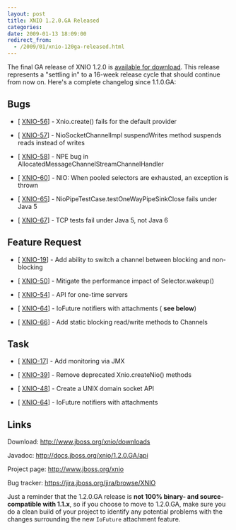 ```yaml
---
layout: post
title: XNIO 1.2.0.GA Released
categories: 
date: 2009-01-13 18:09:00
redirect_from:
  - /2009/01/xnio-120ga-released.html
---
```

 The final GA release of XNIO 1.2.0 is <a href="http://www.jboss.org/xnio/downloads">available for download</a>. This release represents a "settling in" to a 16\-week release cycle that should continue from now on. Here's a complete changelog since 1.1.0.GA:

##   Bugs

* \[ <a href="https://jira.jboss.org/jira/browse/XNIO-56">XNIO-56</a>\] \- Xnio.create() fails for the default provider

* \[ <a href="https://jira.jboss.org/jira/browse/XNIO-57">XNIO-57</a>\] \- NioSocketChannelImpl suspendWrites method suspends reads instead of writes

* \[ <a href="https://jira.jboss.org/jira/browse/XNIO-58">XNIO-58</a>\] \- NPE bug in AllocatedMessageChannelStreamChannelHandler

* \[ <a href="https://jira.jboss.org/jira/browse/XNIO-60">XNIO-60</a>\] \- NIO: When pooled selectors are exhausted, an exception is thrown

* \[ <a href="https://jira.jboss.org/jira/browse/XNIO-65">XNIO-65</a>\] \- NioPipeTestCase.testOneWayPipeSinkClose fails under Java 5

* \[ <a href="https://jira.jboss.org/jira/browse/XNIO-67">XNIO-67</a>\] \- TCP tests fail under Java 5, not Java 6

##   Feature Request

* \[ <a href="https://jira.jboss.org/jira/browse/XNIO-19">XNIO-19</a>\] \- Add ability to switch a channel between blocking and non\-blocking

* \[ <a href="https://jira.jboss.org/jira/browse/XNIO-50">XNIO-50</a>\] \- Mitigate the performance impact of Selector.wakeup()

* \[ <a href="https://jira.jboss.org/jira/browse/XNIO-54">XNIO-54</a>\] \- API for one\-time servers

* \[ <a href="https://jira.jboss.org/jira/browse/XNIO-64">XNIO-64</a>\] \- IoFuture notifiers with attachments ( **see below**)

* \[ <a href="https://jira.jboss.org/jira/browse/XNIO-66">XNIO-66</a>\] \- Add static blocking read/write methods to Channels

##   Task

* \[ <a href="https://jira.jboss.org/jira/browse/XNIO-17">XNIO-17</a>\] \- Add monitoring via JMX

* \[ <a href="https://jira.jboss.org/jira/browse/XNIO-39">XNIO-39</a>\] \- Remove deprecated Xnio.createNio() methods

* \[ <a href="https://jira.jboss.org/jira/browse/XNIO-48">XNIO-48</a>\] \- Create a UNIX domain socket API

* \[ <a href="https://jira.jboss.org/jira/browse/XNIO-64">XNIO-64</a>\] \- IoFuture notifiers with attachments

##   Links

Download: <a href="http://www.jboss.org/xnio/downloads">http://www.jboss.org/xnio/downloads</a>

Javadoc: <a href="http://docs.jboss.org/xnio/1.2.0.GA/api">http://docs.jboss.org/xnio/1.2.0.GA/api</a>

Project page: <a href="http://www.jboss.org/xnio">http://www.jboss.org/xnio</a>

Bug tracker: <a href="https://jira.jboss.org/jira/browse/XNIO">https://jira.jboss.org/jira/browse/XNIO</a>

Just a reminder that the 1.2.0.GA release is **not 100% binary\- and source\-compatible with 1.1.x**, so if you choose to move to 1.2.0.GA, make sure you do a clean build of your project to identify any potential problems with the changes surrounding the new `IoFuture` attachment feature.